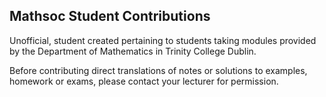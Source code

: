 ## Mathsoc Student Contributions
Unofficial, student created pertaining to students taking modules provided by the 
Department of Mathematics in Trinity College Dublin.

Before contributing direct translations of notes or solutions to examples, homework or exams,
please contact your lecturer for permission.
